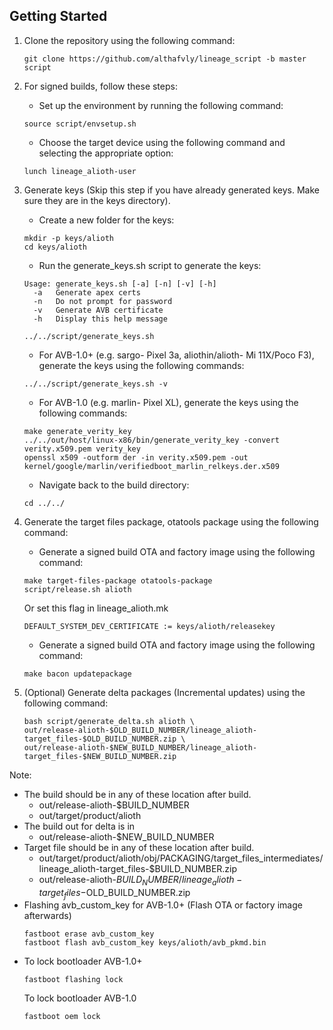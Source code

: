 ## Getting Started

1. Clone the repository using the following command:
   ```
   git clone https://github.com/althafvly/lineage_script -b master script
   ```
2. For signed builds, follow these steps:

   - Set up the environment by running the following command:

   ```
   source script/envsetup.sh
   ```

   - Choose the target device using the following command and selecting the appropriate option:

   ```
   lunch lineage_alioth-user
   ```

3. Generate keys (Skip this step if you have already generated keys. Make sure they are in the keys directory).

   - Create a new folder for the keys:

   ```
   mkdir -p keys/alioth
   cd keys/alioth
   ```

   - Run the generate_keys.sh script to generate the keys:

   ```
   Usage: generate_keys.sh [-a] [-n] [-v] [-h]
     -a   Generate apex certs
     -n   Do not prompt for password
     -v   Generate AVB certificate
     -h   Display this help message
   ```

   ```
   ../../script/generate_keys.sh
   ```

   - For AVB-1.0+ (e.g. sargo- Pixel 3a, aliothin/alioth- Mi 11X/Poco F3), generate the keys using the following commands:

   ```
   ../../script/generate_keys.sh -v
   ```

   - For AVB-1.0 (e.g. marlin- Pixel XL), generate the keys using the following commands:

   ```
   make generate_verity_key
   ../../out/host/linux-x86/bin/generate_verity_key -convert verity.x509.pem verity_key
   openssl x509 -outform der -in verity.x509.pem -out kernel/google/marlin/verifiedboot_marlin_relkeys.der.x509
   ```

   - Navigate back to the build directory:

   ```
   cd ../../
   ```

4. Generate the target files package, otatools package using the following command:
   - Generate a signed build OTA and factory image using the following command:
   ```
   make target-files-package otatools-package
   script/release.sh alioth
   ```
   Or set this flag in lineage_alioth.mk
   ```
   DEFAULT_SYSTEM_DEV_CERTIFICATE := keys/alioth/releasekey
   ```
   - Generate a signed build OTA and factory image using the following command:
   ```
   make bacon updatepackage
   ```
5. (Optional) Generate delta packages (Incremental updates) using the following command:

   ```
   bash script/generate_delta.sh alioth \
   out/release-alioth-$OLD_BUILD_NUMBER/lineage_alioth-target_files-$OLD_BUILD_NUMBER.zip \
   out/release-alioth-$NEW_BUILD_NUMBER/lineage_alioth-target_files-$NEW_BUILD_NUMBER.zip
   ```

Note:

- The build should be in any of these location after build.
  - out/release-alioth-$BUILD_NUMBER
  - out/target/product/alioth
- The build out for delta is in
  - out/release-alioth-$NEW_BUILD_NUMBER
- Target file should be in any of these location after build.
  - out/target/product/alioth/obj/PACKAGING/target_files_intermediates/lineage_alioth-target_files-$BUILD_NUMBER.zip
  - out/release-alioth-$BUILD_NUMBER/lineage_alioth-target_files-$OLD_BUILD_NUMBER.zip
- Flashing avb_custom_key for AVB-1.0+ (Flash OTA or factory image afterwards)
  ```
  fastboot erase avb_custom_key
  fastboot flash avb_custom_key keys/alioth/avb_pkmd.bin
  ```
- To lock bootloader AVB-1.0+
  ```
  fastboot flashing lock
  ```
  To lock bootloader AVB-1.0
  ```
  fastboot oem lock
  ```
